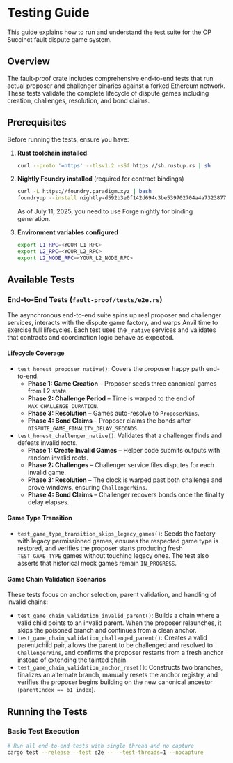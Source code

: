 # Testing Guide

This guide explains how to run and understand the test suite for the OP Succinct fault dispute game system.

## Overview

The fault-proof crate includes comprehensive end-to-end tests that run actual proposer and challenger binaries against a forked Ethereum network. These tests validate the complete lifecycle of dispute games including creation, challenges, resolution, and bond claims.

## Prerequisites

Before running the tests, ensure you have:

1. **Rust toolchain installed**
   ```bash
   curl --proto '=https' --tlsv1.2 -sSf https://sh.rustup.rs | sh
   ```

2. **Nightly Foundry installed** (required for contract bindings)
   ```bash
   curl -L https://foundry.paradigm.xyz | bash
   foundryup --install nightly-d592b3e0f142d694c3be539702704a4a73238773
   ```

   As of July 11, 2025, you need to use Forge nightly for binding generation.

3. **Environment variables configured**
   ```bash
   export L1_RPC=<YOUR_L1_RPC>
   export L2_RPC=<YOUR_L2_RPC>
   export L2_NODE_RPC=<YOUR_L2_NODE_RPC>
   ```

## Available Tests

### End-to-End Tests (`fault-proof/tests/e2e.rs`)

The asynchronous end-to-end suite spins up real proposer and challenger services, interacts with
the dispute game factory, and warps Anvil time to exercise full lifecycles. Each test uses the
`_native` services and validates that contracts and coordination logic behave as expected.

#### Lifecycle Coverage

- `test_honest_proposer_native()`: Covers the proposer happy path end-to-end.
  - **Phase 1: Game Creation** – Proposer seeds three canonical games from L2 state.
  - **Phase 2: Challenge Period** – Time is warped to the end of `MAX_CHALLENGE_DURATION`.
  - **Phase 3: Resolution** – Games auto-resolve to `ProposerWins`.
  - **Phase 4: Bond Claims** – Proposer claims the bonds after
    `DISPUTE_GAME_FINALITY_DELAY_SECONDS`.
- `test_honest_challenger_native()`: Validates that a challenger finds and defeats invalid roots.
  - **Phase 1: Create Invalid Games** – Helper code submits outputs with random invalid roots.
  - **Phase 2: Challenges** – Challenger service files disputes for each invalid game.
  - **Phase 3: Resolution** – The clock is warped past both challenge and prove windows, ensuring
    `ChallengerWins`.
  - **Phase 4: Bond Claims** – Challenger recovers bonds once the finality delay elapses.

#### Game Type Transition

- `test_game_type_transition_skips_legacy_games()`: Seeds the factory with legacy permissioned
  games, ensures the respected game type is restored, and verifies the proposer starts producing
  fresh `TEST_GAME_TYPE` games without touching legacy ones. The test also asserts that historical
  mock games remain `IN_PROGRESS`.

#### Game Chain Validation Scenarios

These tests focus on anchor selection, parent validation, and handling of invalid chains:

- `test_game_chain_validation_invalid_parent()`: Builds a chain where a valid child points to an
  invalid parent. When the proposer relaunches, it skips the poisoned branch and continues from a
  clean anchor.
- `test_game_chain_validation_challenged_parent()`: Creates a valid parent/child pair, allows the
  parent to be challenged and resolved to `ChallengerWins`, and confirms the proposer restarts from
  a fresh anchor instead of extending the tainted chain.
- `test_game_chain_validation_anchor_reset()`: Constructs two branches, finalizes an alternate
  branch, manually resets the anchor registry, and verifies the proposer begins building on the new
  canonical ancestor (`parentIndex == b1_index`).

## Running the Tests

### Basic Test Execution
```bash
# Run all end-to-end tests with single thread and no capture
cargo test --release --test e2e -- --test-threads=1 --nocapture
```
